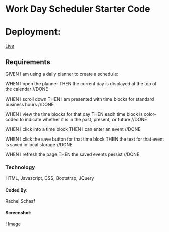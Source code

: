 # Work Day Scheduler Starter Code

# Deployment: 
[Live](https://raesii.github.io/work-day-scheduler/)

## Requirements
GIVEN I am using a daily planner to create a schedule:

WHEN I open the planner
THEN the current day is displayed at the top of the calendar //DONE

WHEN I scroll down
THEN I am presented with time blocks for standard business hours //DONE


WHEN I view the time blocks for that day
THEN each time block is color-coded to indicate whether it is in the past, present, or future //DONE 

WHEN I click into a time block
THEN I can enter an event //DONE


WHEN I click the save button for that time block
THEN the text for that event is saved in local storage //DONE


WHEN I refresh the page
THEN the saved events persist //DONE

### Technology
HTML, Javascript, CSS, Bootstrap, JQuery

#### Coded By:
Rachel Schaaf

#### Screenshot:

! [Image](https://github.com/RaeSii/work-day-scheduler/blob/main/image1.png)
